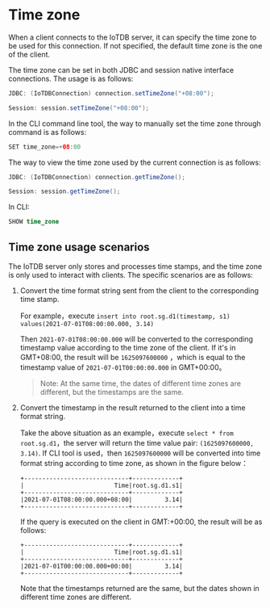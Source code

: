 <!--

    Licensed to the Apache Software Foundation (ASF) under one
    or more contributor license agreements.  See the NOTICE file
    distributed with this work for additional information
    regarding copyright ownership.  The ASF licenses this file
    to you under the Apache License, Version 2.0 (the
    "License"); you may not use this file except in compliance
    with the License.  You may obtain a copy of the License at
    
        http://www.apache.org/licenses/LICENSE-2.0
    
    Unless required by applicable law or agreed to in writing,
    software distributed under the License is distributed on an
    "AS IS" BASIS, WITHOUT WARRANTIES OR CONDITIONS OF ANY
    KIND, either express or implied.  See the License for the
    specific language governing permissions and limitations
    under the License.

-->

# Time zone

When a client connects to the IoTDB server, it can specify the time zone to be used for this connection. If not specified, the default time zone is the one of the client.

The time zone can be set in both JDBC and session native interface connections. The usage is as follows:

```java
JDBC: (IoTDBConnection) connection.setTimeZone("+08:00");

Session: session.setTimeZone("+08:00");
```

In the CLI command line tool, the way to manually set the time zone through command is as follows:

```java
SET time_zone=+08:00
```

The way to view the time zone used by the current connection is as follows:

```java
JDBC: (IoTDBConnection) connection.getTimeZone();

Session: session.getTimeZone();
```

In CLI:

```sql
SHOW time_zone
```

## Time zone usage scenarios

The IoTDB server only stores and processes time stamps, and the time zone is only used to interact with clients. The specific scenarios are as follows:

1. Convert the time format string sent from the client to the corresponding time stamp.

   For example，execute `insert into root.sg.d1(timestamp, s1) values(2021-07-01T08:00:00.000, 3.14)`

   Then `2021-07-01T08:00:00.000` will be converted to the corresponding timestamp value according to the time zone of the client. If it's in GMT+08:00,  the result will be `1625097600000` ，which is equal to the timestamp value of  `2021-07-01T00:00:00.000` in GMT+00:00。

   > Note: At the same time, the dates of different time zones are different, but the timestamps are the same.

   

2. Convert the timestamp in the result returned to the client into a time format string.

   Take the above situation as an example，execute `select * from root.sg.d1`，the server will return the time value pair:  `(1625097600000, 3.14)`. If CLI tool is used，then `1625097600000` will be converted into time format string according to time zone, as shown in the figure below：

   ```
   +-----------------------------+-------------+
   |                         Time|root.sg.d1.s1|
   +-----------------------------+-------------+
   |2021-07-01T08:00:00.000+08:00|         3.14|
   +-----------------------------+-------------+
   ```

   If the query is executed on the client in GMT:+00:00, the result will be as follows:

   ```
   +-----------------------------+-------------+
   |                         Time|root.sg.d1.s1|
   +-----------------------------+-------------+
   |2021-07-01T00:00:00.000+00:00|         3.14|
   +-----------------------------+-------------+
   ```

   Note that the timestamps returned are the same, but the dates shown in different time zones are different.

